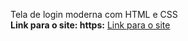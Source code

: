 Tela de login moderna com HTML e CSS 
<br/>
**Link para o site: https:**  <a href="https://giovanaflores.github.io/tela-login/" target="_blank">Link para o site</a>
